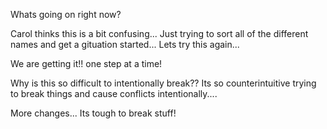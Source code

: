 
Whats going on right now?

Carol thinks this is a bit confusing... Just trying to sort all of the different names and get a gituation started... Lets try this again...

We are getting it!! one step at a time!

Why is this so difficult to intentionally break?? Its so counterintuitive trying to break things and cause conflicts intentionally....

More changes... Its tough to break stuff!